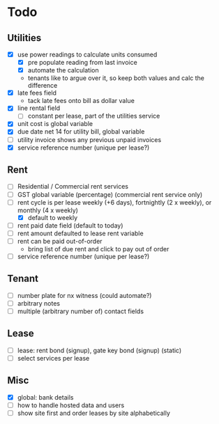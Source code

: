 # Todo

## Utilities

- [x] use power readings to calculate units consumed
  - [x] pre populate reading from last invoice
  - [x] automate the calculation
  - tenants like to argue over it, so keep both values and calc the difference
- [x] late fees field
  - tack late fees onto bill as dollar value
- [x] line rental field
  - [ ] constant per lease, part of the utilities service
- [x] unit cost is global variable
- [x] due date net 14 for utility bill, global variable
- [ ] utility invoice shows any previous unpaid invoices
- [x] service reference number (unique per lease?)

## Rent

- [ ] Residential / Commercial rent services
- [ ] GST global variable (percentage) (commercial rent service only)
- [ ] rent cycle is per lease weekly (+6 days), fortnightly (2 x weekly), or monthly (4 x weekly)
  - [x] default to weekly
- [ ] rent paid date field (default to today)
- [ ] rent amount defaulted to lease rent variable
- [ ] rent can be paid out-of-order
  - bring list of due rent and click to pay out of order
- [ ] service reference number (unique per lease?)

## Tenant

- [ ] number plate for nx witness (could automate?)
- [ ] arbitrary notes
- [ ] multiple (arbitrary number of) contact fields

## Lease

- [ ] lease: rent bond (signup), gate key bond (signup) (static)
- [ ] select services per lease

## Misc

- [x] global: bank details
- [ ] how to handle hosted data and users
- [ ] show site first and order leases by site alphabetically
